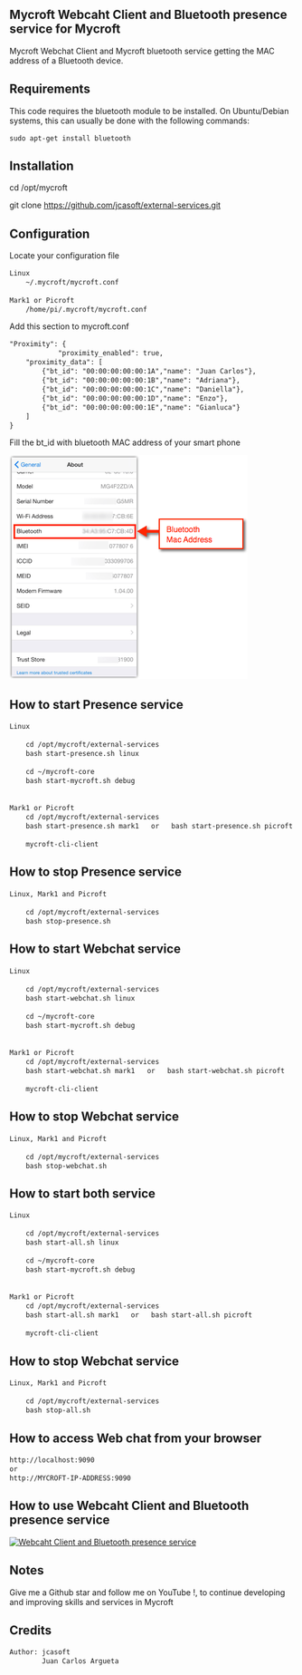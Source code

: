 ## Mycroft Webcaht Client and Bluetooth presence service for Mycroft
Mycroft Webchat Client and Mycroft bluetooth service getting the MAC address of a Bluetooth device.


## Requirements

This code requires the bluetooth module to be installed. On Ubuntu/Debian systems, this can usually be done with the following commands:

    sudo apt-get install bluetooth



## Installation

cd /opt/mycroft

git clone https://github.com/jcasoft/external-services.git



## Configuration


Locate your configuration file 

    Linux
        ~/.mycroft/mycroft.conf

    Mark1 or Picroft
        /home/pi/.mycroft/mycroft.conf


Add this section to mycroft.conf

	"Proximity": {
                "proximity_enabled": true, 
		"proximity_data": [
			{"bt_id": "00:00:00:00:00:1A","name": "Juan Carlos"},
			{"bt_id": "00:00:00:00:00:1B","name": "Adriana"},
			{"bt_id": "00:00:00:00:00:1C","name": "Daniella"},
			{"bt_id": "00:00:00:00:00:1D","name": "Enzo"},
			{"bt_id": "00:00:00:00:00:1E","name": "Gianluca"}
		]
	}


Fill the bt_id with bluetooth MAC address of your smart phone

![Screenshot](IOS-Bluetooth-MAC-Address.png?raw=true)

## How to start Presence service

    Linux

        cd /opt/mycroft/external-services
        bash start-presence.sh linux

        cd ~/mycroft-core
        bash start-mycroft.sh debug


    Mark1 or Picroft
        cd /opt/mycroft/external-services
        bash start-presence.sh mark1   or   bash start-presence.sh picroft

        mycroft-cli-client


## How to stop Presence service

    Linux, Mark1 and Picroft

        cd /opt/mycroft/external-services
        bash stop-presence.sh

## How to start Webchat service

    Linux

        cd /opt/mycroft/external-services
        bash start-webchat.sh linux

        cd ~/mycroft-core
        bash start-mycroft.sh debug


    Mark1 or Picroft
        cd /opt/mycroft/external-services
        bash start-webchat.sh mark1   or   bash start-webchat.sh picroft

        mycroft-cli-client


## How to stop Webchat service

    Linux, Mark1 and Picroft

        cd /opt/mycroft/external-services
        bash stop-webchat.sh


## How to start both service

    Linux

        cd /opt/mycroft/external-services
        bash start-all.sh linux

        cd ~/mycroft-core
        bash start-mycroft.sh debug


    Mark1 or Picroft
        cd /opt/mycroft/external-services
        bash start-all.sh mark1   or   bash start-all.sh picroft

        mycroft-cli-client


## How to stop Webchat service

    Linux, Mark1 and Picroft

        cd /opt/mycroft/external-services
        bash stop-all.sh

## How to access Web chat from your browser

    http://localhost:9090
    or
    http://MYCROFT-IP-ADDRESS:9090


## How to use Webcaht Client and Bluetooth presence service
[![Webcaht Client and Bluetooth presence service](https://img.youtube.com/vi/J8NGy9UwkPI/0.jpg)](https://www.youtube.com/watch?v=J8NGy9UwkPI)


## Notes
Give me a Github star and follow me on YouTube !, to continue developing and improving skills and services in Mycroft

## Credits

    Author: jcasoft
            Juan Carlos Argueta


